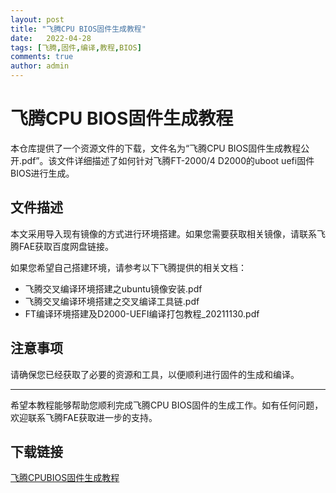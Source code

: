 ```yaml
---
layout: post
title: "飞腾CPU BIOS固件生成教程"
date:   2022-04-28
tags: [飞腾,固件,编译,教程,BIOS]
comments: true
author: admin
---
```

# 飞腾CPU BIOS固件生成教程

本仓库提供了一个资源文件的下载，文件名为“飞腾CPU BIOS固件生成教程公开.pdf”。该文件详细描述了如何针对飞腾FT-2000/4 D2000的uboot uefi固件BIOS进行生成。

## 文件描述

本文采用导入现有镜像的方式进行环境搭建。如果您需要获取相关镜像，请联系飞腾FAE获取百度网盘链接。

如果您希望自己搭建环境，请参考以下飞腾提供的相关文档：

* 飞腾交叉编译环境搭建之ubuntu镜像安装.pdf
* 飞腾交叉编译环境搭建之交叉编译工具链.pdf
* FT编译环境搭建及D2000-UEFI编译打包教程_20211130.pdf

## 注意事项

请确保您已经获取了必要的资源和工具，以便顺利进行固件的生成和编译。

---

希望本教程能够帮助您顺利完成飞腾CPU BIOS固件的生成工作。如有任何问题，欢迎联系飞腾FAE获取进一步的支持。

## 下载链接

[飞腾CPUBIOS固件生成教程](https://pan.quark.cn/s/7a1d9efe5040)